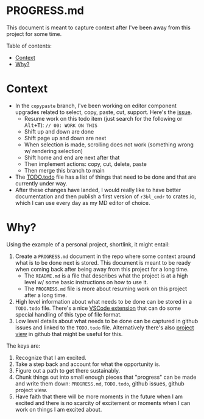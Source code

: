 # PROGRESS.md

This document is meant to capture context after I've been away from this project for some time.

Table of contents:

<!-- START doctoc generated TOC please keep comment here to allow auto update -->
<!-- DON'T EDIT THIS SECTION, INSTEAD RE-RUN doctoc TO UPDATE -->

- [Context](#context)
- [Why?](#why)

<!-- END doctoc generated TOC please keep comment here to allow auto update -->

# Context

- In the `copypaste` branch, I've been working on editor component upgrades related to select, copy,
  paste, cut, support. Here's the [issue](https://github.com/r3bl-org/r3bl_rs_utils/issues/86).
   - Resume work on this todo item (just search for the following or <kbd>Alt+T</kbd>):
     `// 00: WORK ON THIS`
   - Shift up and down are done
   - Shift page up and down are next
   - When selection is made, scrolling does not work (something wrong w/ rendering selection)
   - Shift home and end are next after that
   - Then implement actions: copy, cut, delete, paste
   - Then merge this branch to main
- The [TODO.todo](TODO.todo) file has a list of things that need to be done and that are currently
  under way.
- After these changes have landed, I would really like to have better documentation and then publish
  a first version of `r3bl_cmdr` to crates.io, which I can use every day as my MD editor of choice.

# Why?

Using the example of a personal project, shortlink, it might entail:

1. Create a `PROGRESS.md` document in the repo where some context around what is to be done next is
   stored. This document is meant to be ready when coming back after being away from this project
   for a long time.
   - The `README.md` is a file that describes what the project is at a high level w/ some basic
     instructions on how to use it.
   - The `PROGRESS.md` file is more about resuming work on this project after a long time.
2. High level information about what needs to be done can be stored in a `TODO.todo` file. There's a
   nice
   [VSCode extension](https://marketplace.visualstudio.com/items?itemName=fabiospampinato.vscode-todo-plus)
   that can do some special handling of this type of file format.
3. Low level details about what needs to be done can be captured in github issues and linked to the
   `TODO.todo` file. Alternatively there's also
   [project view](https://github.com/orgs/r3bl-org/projects/1/views/1) in github that might be
   useful for this.

The keys are:

1. Recognize that I am excited.
2. Take a step back and account for what the opportunity is.
3. Figure out a path to get there sustainably.
4. Chunk things out into small enough pieces that "progress" can be made and write them down:
   `PROGRESS.md`, `TODO.todo`, github issues, github project view.
5. Have faith that there will be more moments in the future when I am excited and there is no
   scarcity of excitement or moments when I can work on things I am excited about.
